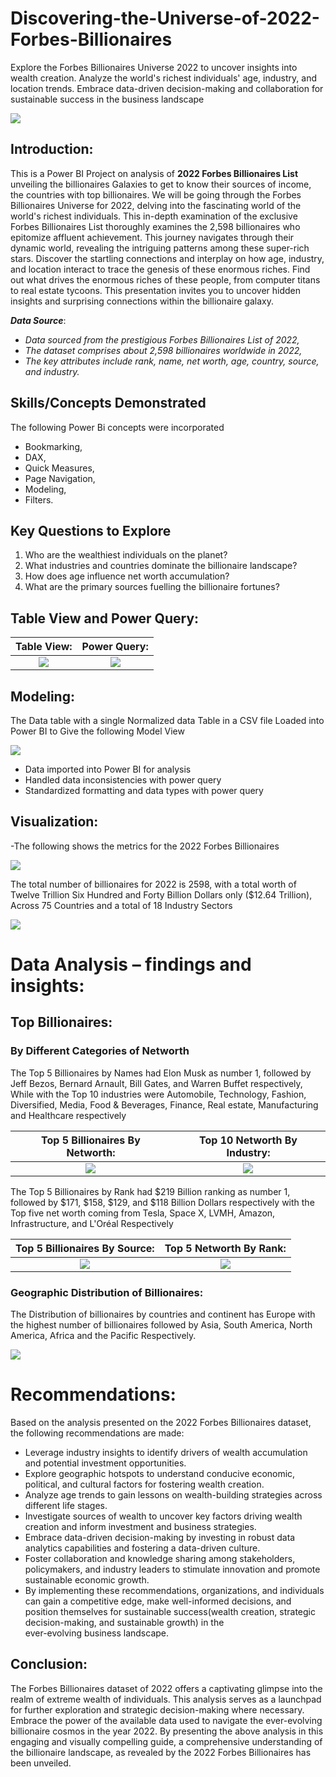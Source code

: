 # Discovering-the-Universe-of-2022-Forbes-Billionaires
Explore the Forbes Billionaires Universe 2022 to uncover insights into wealth creation. Analyze the world's richest individuals' age, industry, and location trends. Embrace data-driven decision-making and collaboration for sustainable success in the business landscape

![](CoverPage.jpeg)

## Introduction:
This is a Power BI Project on analysis of **2022 Forbes Billionaires List** unveiling the billionaires Galaxies to get to know their sources of income, the countries with top billionaires.
We will be going through the Forbes Billionaires Universe for 2022, delving into the fascinating world of the world's richest individuals. This in-depth examination of the exclusive Forbes Billionaires List thoroughly examines the 2,598 billionaires who epitomize affluent achievement.
This journey navigates through their dynamic world, revealing the intriguing patterns among these super-rich stars. Discover the startling connections and interplay on how age, industry, and location interact to trace the genesis of these enormous riches. Find out what drives the enormous riches of these people, from computer titans to real estate tycoons. This presentation invites you to uncover hidden insights and surprising connections within the billionaire galaxy.

**_Data Source_**:
 - _Data sourced from the prestigious Forbes Billionaires List of 2022,_
 - _The dataset comprises about 2,598 billionaires worldwide in 2022,_
 - _The key attributes include rank, name, net worth, age, country, source, and industry._


## Skills/Concepts Demonstrated 
The following Power Bi concepts were incorporated
- Bookmarking, 
- DAX,
- Quick Measures, 
- Page Navigation, 
- Modeling, 
- Filters.

## Key Questions to Explore
1.  Who are the wealthiest individuals on the planet?
2.  What industries and countries dominate the billionaire landscape?
3.  How does age influence net worth accumulation?
4.  What are the primary sources fuelling the billionaire fortunes?

## Table View and Power Query:

Table View:                    |          Power Query:
:-----------------------------:|:---------------------------:
![](TableView.PNG)             | ![](Power_Query.PNG)


## Modeling:
The Data table with a single Normalized data Table in a CSV file Loaded into Power BI to Give the following Model View

![](Model.PNG)

- Data imported into Power BI for analysis
- Handled data inconsistencies with power query
- Standardized formatting and data types with power query


## Visualization:
-The following shows the metrics for the 2022 Forbes Billionaires

![](Metrics_m.PNG) 

The total number of billionaires for 2022 is 2598, with a total worth of Twelve Trillion Six Hundred and Forty Billion Dollars only ($12.64 Trillion), Across 75 Countries and a total of 18 Industry Sectors

![](DashBoard.PNG)

# Data Analysis – findings and insights:

## Top Billionaires:

### By Different Categories of Networth
The Top 5 Billionaires by Names had Elon Musk as number 1, followed by Jeff Bezos, Bernard Arnault, Bill Gates, and Warren Buffet respectively, While with the Top 10 industries were Automobile, Technology, Fashion, Diversified, Media, Food & Beverages, Finance, Real estate, Manufacturing and Healthcare respectively

Top 5 Billionaires By Networth:                        |         Top 10 Networth By Industry:
:-----------------------------------------------------:|:---------------------------:
![](Top_5_Billionaires_By_Networth_B.PNG)              | ![](Top_10_Billionaires_By_Networth.PNG)


The Top 5 Billionaires by Rank had $219 Billion ranking as number 1, followed by $171, $158, $129, and $118 Billion Dollars respectively with the Top five net worth coming from Tesla, Space X, LVMH, Amazon, Infrastructure, and L'Oréal Respectively

Top 5 Billionaires By Source:                          |         Top 5 Networth By Rank:
:-----------------------------------------------------:|:---------------------------:
![](Top_5_By_Source.PNG)                               | ![](Top_5_Networth_By_Rank.PNG)

### Geographic Distribution of Billionaires:

The Distribution of billionaires by countries and continent has Europe with the highest number of billionaires followed by Asia, South America, North America, Africa and the Pacific Respectively.


![](Map_Networth_By_Country.PNG)

# Recommendations:
Based on the analysis presented on the 2022 Forbes Billionaires dataset, the following recommendations are made:

- Leverage industry insights to identify drivers of wealth accumulation and potential investment opportunities.
- Explore geographic hotspots to understand conducive economic, political, and cultural factors for fostering wealth creation.
- Analyze age trends to gain lessons on wealth-building strategies across different life stages.
- Investigate sources of wealth to uncover key factors driving wealth creation and inform investment and business strategies.
- Embrace data-driven decision-making by investing in robust data analytics capabilities and fostering a data-driven culture.
- Foster collaboration and knowledge sharing among stakeholders, policymakers, and industry leaders to stimulate innovation and 
  promote sustainable economic growth.
- By implementing these recommendations, organizations, and individuals can gain a competitive edge, make well-informed decisions, 
  and position themselves for sustainable success(wealth creation, strategic decision-making, and sustainable growth)  in the  
  ever-evolving business landscape.

## Conclusion:
The Forbes Billionaires dataset of 2022 offers a captivating glimpse into the realm of extreme wealth of individuals.
This analysis serves as a launchpad for further exploration and strategic decision-making where necessary.
Embrace the power of the available data used to navigate the ever-evolving billionaire cosmos in the year 2022.
By presenting the above analysis in this engaging and visually compelling guide, a comprehensive understanding of the billionaire landscape, as revealed by the 2022 Forbes Billionaires has been unveiled.



